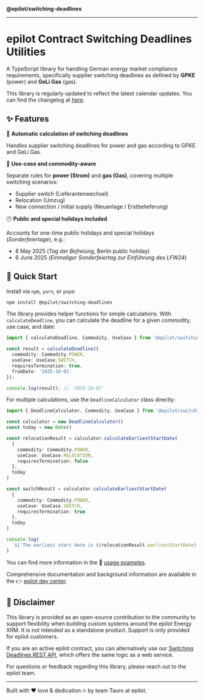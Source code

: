 **@epilot/switching-deadlines**

***

# epilot Contract Switching Deadlines Utilities

A TypeScript library for handling German energy market compliance requirements, specifically supplier switching deadlines as defined by **GPKE** (power) and **GeLi Gas** (gas).

This library is regularly updated to reflect the latest calendar updates. You can find the changelog at [here](documents/CHANGELOG.md).

## ✨ Features

📅 **Automatic calculation of switching deadlines**

Handles supplier switching deadlines for power and gas according to GPKE and GeLi Gas.

🔄 **Use-case and commodity-aware**

Separate rules for **power (Strom)** and **gas (Gas)**, covering multiple switching scenarios:
- Supplier switch (Lieferantenwechsel)
- Relocation (Umzug)
- New connection / initial supply (Neuanlage / Erstbelieferung)

🕑 **Public and special holidays included**

Accounts for one-time public holidays and special holidays (_Sonderfeiertage_), e.g.:
- 8 May 2025 (_Tag der Befreiung_, Berlin public holiday)
- 6 June 2025 (_Einmaliger Sonderfeiertag zur Einführung des LFW24_)

## 🚀 Quick Start

Install via `npm`, `yarn`, or `pnpm`:

```bash
npm install @epilot/switching-deadlines
```

The library provides helper functions for simple calculations.
With `calculateDeadline`, you can calculate the deadline for a given commodity, use case, and date:

```typescript
import { calculateDeadline, Commodity, UseCase } from '@epilot/switching-deadlines';

const result = calculateDeadline({
  commodity: Commodity.POWER,
  useCase: UseCase.SWITCH,
  requiresTermination: true,
  fromDate: '2025-10-01'
});

console.log(result); // '2025-10-07'
```

For multiple calculations, use the `DeadlineCalculator` class directly:

```typescript
import { DeadlineCalculator, Commodity, UseCase } from '@epilot/switching-deadlines';

const calculator = new DeadlineCalculator()
const today = new Date()

const relocationResult = calculator.calculateEarliestStartDate(
  {
    commodity: Commodity.POWER,
    useCase: UseCase.RELOCATION,
    requiresTermination: false
  },
  today
)

const switchResult = calculator.calculateEarliestStartDate(
  {
    commodity: Commodity.POWER,
    useCase: UseCase.SWITCH,
    requiresTermination: true
  },
  today
)

console.log(
  `${`The earliest start date is ${relocationResult.earliestStartDate} for relocation and ${switchResult.earliestStartDate} for switching`}`
)
```
You can find more information in the 📖 [usage examples](documents/EXAMPLES.md).

Comprehensive documentation and background information are available in the 👉 [epilot dev center](https://docs.epilot.io/docs/deadlines/intro).

## 📜 Disclaimer

This library is provided as an open-source contribution to the community to support flexibility when building custom systems around the epilot Energy XRM. It is not intended as a standalone product. Support is only provided for epilot customers.

If you are an active epilot contract, you can alternatively use our [Switching Deadlines REST API](https://docs.epilot.io/api/deadlines), which offers the same logic as a web service.

For questions or feedback regarding this library, please reach out to the epilot team.

---

Built with ❤️ love & dedication 🔥 by team Tauro at epilot.
